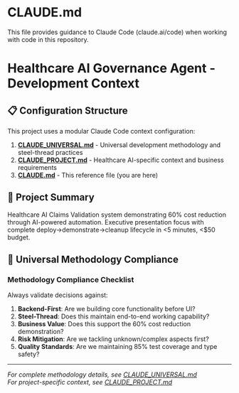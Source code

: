 # CLAUDE.md

This file provides guidance to Claude Code (claude.ai/code) when working with code in this repository.

# Healthcare AI Governance Agent - Development Context

## 📋 **Configuration Structure**

This project uses a modular Claude Code context configuration:

1. **[CLAUDE_UNIVERSAL.md](./CLAUDE_UNIVERSAL.md)** - Universal development methodology and steel-thread practices
2. **[CLAUDE_PROJECT.md](./CLAUDE_PROJECT.md)** - Healthcare AI-specific context and business requirements
3. **[CLAUDE.md](./CLAUDE.md)** - This reference file (you are here)

## 🎯 **Project Summary**
Healthcare AI Claims Validation system demonstrating 60% cost reduction through AI-powered automation. Executive presentation focus with complete deploy→demonstrate→cleanup lifecycle in <5 minutes, <$50 budget.

## 🔄 **Universal Methodology Compliance**

### **Methodology Compliance Checklist**
Always validate decisions against:
1. **Backend-First**: Are we building core functionality before UI?
2. **Steel-Thread**: Does this maintain end-to-end working capability?
3. **Business Value**: Does this support the 60% cost reduction demonstration?
4. **Risk Mitigation**: Are we tackling unknown/complex aspects first?
5. **Quality Standards**: Are we maintaining 85% test coverage and type safety?

---

*For complete methodology details, see [CLAUDE_UNIVERSAL.md](./CLAUDE_UNIVERSAL.md)*  
*For project-specific context, see [CLAUDE_PROJECT.md](./CLAUDE_PROJECT.md)*
